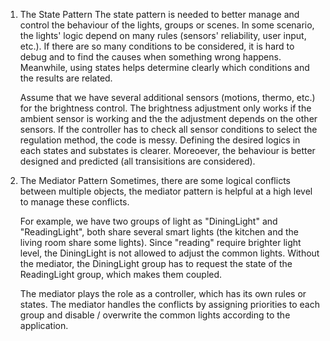 1. The State Pattern
    The state pattern is needed to better manage and control the behaviour of the lights, groups or scenes. 
    In some scenario, the lights' logic depend on many rules (sensors' reliability, user input, etc.). If there are so many conditions to be considered, it is hard to debug and to find the causes when something wrong happens. Meanwhile, using states helps determine clearly which conditions and the results are related.   
        
    Assume that we have several additional sensors (motions, thermo, etc.) for the brightness control. The brightness adjustment only works if the ambient sensor is working and the the adjustment depends on the other sensors. If the controller has to check all sensor conditions to select the regulation method, the code is messy. Defining the desired logics in each states and substates is clearer. Moreoever, the behaviour is better designed and predicted (all transisitions are considered).


2. The Mediator Pattern
    Sometimes, there are some logical conflicts between multiple objects, the mediator pattern is helpful at a high level to manage these conflicts.  
    
    For example, we have two groups of light as "DiningLight" and "ReadingLight", both share several smart lights (the kitchen and the living room share some lights). Since "reading" require brighter light level, the DiningLight is not allowed to adjust the common lights. Without the mediator, the DiningLight group has to request the state of the ReadingLight group, which makes them coupled. 
    
    The mediator plays the role as a controller, which has its own rules or states. The mediator handles the conflicts by assigning priorities to each group and disable / overwrite the common lights according to the application.  

